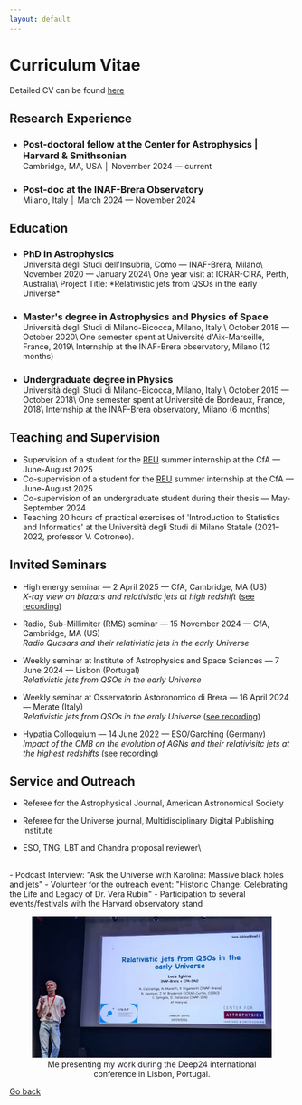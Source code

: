 ```yaml
---
layout: default
---
```


# Curriculum Vitae

Detailed CV can be found [here](docs/CV_Ighina.pdf)

## Research Experience
- <h3 style="margin-bottom: 0;">Post-doctoral fellow at the Center for Astrophysics | Harvard & Smithsonian</h3>
  Cambridge, MA, USA │ November 2024 — current
- <h3 style="margin-bottom: 0;">Post-doc at the INAF-Brera Observatory</h3>
  Milano, Italy │ March 2024 — November 2024

## Education
- <h3 style="margin-bottom: 0;">PhD in Astrophysics</h3>
  Università degli Studi dell'Insubria, Como — INAF-Brera, Milano\
  November 2020 — January 2024\
  One year visit at ICRAR-CIRA, Perth, Australia\
  Project Title: *Relativistic jets from QSOs in the early Universe*

- <h3 style="margin-bottom: 0;">Master's degree in Astrophysics and Physics of Space</h3> 
  Università degli Studi di Milano-Bicocca, Milano, Italy \
  October 2018 — October 2020\
  One semester spent at Université d'Aix-Marseille, France, 2019\
  Internship at the INAF-Brera observatory, Milano (12 months)

- <h3 style="margin-bottom: 0;">Undergraduate degree in Physics</h3>
  Università degli Studi di Milano-Bicocca, Milano, Italy \
  October 2015 — October 2018\
  One semester spent at Université de Bordeaux, France, 2018\
  Internship at the INAF-Brera observatory, Milano (6 months)


<!--  ## First Author Publications

Full list of referred publications can be found **[here](https://ui.adsabs.harvard.edu/public-libraries/1d8_iPsRTDOkwPHmys5B_g)**.
-->

## Teaching and Supervision
- Supervision of a student for the [REU](https://www.cfa.harvard.edu/opportunities/graduate-undergraduate-programs/reu-summer-intern-programstudent) summer internship at the CfA — June-August 2025
- Co-supervision of a student for the [REU](https://www.cfa.harvard.edu/opportunities/graduate-undergraduate-programs/reu-summer-intern-programstudent) summer internship at the CfA — June-August 2025
- Co-supervision of an undergraduate student during their thesis — May-September 2024
- Teaching 20 hours of practical exercises of 'Introduction to Statistics and Informatics' at the Università degli Studi di Milano Statale (2021–
2022, professor V. Cotroneo).

## Invited Seminars

- High energy seminar — 2 April 2025 — CfA, Cambridge, MA (US)\
*X-ray view on blazars and relativistic jets at high redshift*
  ([see recording](https://www.youtube.com/watch?v=rlUYSzSdtwQ))

- Radio, Sub-Millimiter (RMS) seminar — 15 November 2024 — CfA, Cambridge, MA (US)\
  *Radio Quasars and their relativistic jets in the early Universe*

- Weekly seminar at Institute of Astrophysics and Space Sciences — 7 June 2024 — Lisbon (Portugal)\
  *Relativistic jets from QSOs in the early Universe*

- Weekly seminar at Osservatorio Astoronomico di Brera — 16 April 2024 — Merate (Italy) \
  *Relativistic jets from QSOs in the eraly Universe*
  ([see recording](https://drive.google.com/file/d/1OXlkIJecYG4UiS-rz4gBZ3r061ZNtuXI/view))

- Hypatia Colloquium — 14 June 2022 — ESO/Garching (Germany)\
  *Impact of the CMB on the evolution of AGNs and their relativisitc jets at the highest redshifts*
  ([see recording](https://www.youtube.com/watch?v=1Up8CkW6O1k))

## Service and Outreach

- Referee for the Astrophysical Journal, American Astronomical Society

- Referee for the Universe journal, Multidisciplinary Digital Publishing Institute
- ESO, TNG, LBT and Chandra proposal reviewer\
<br/>
- Podcast Interview: "Ask the Universe with Karolina: Massive black holes and jets"
- Volunteer for the outreach event: "Historic Change: Celebrating the Life and Legacy of Dr. Vera Rubin"
- Participation to several events/festivals with the Harvard observatory stand

<figure style="text-align: center;">
<img src="images/Deep24_conf.jpeg" width="512" title="Me presenting at the Deep24 conference in Sintra, Portugal"/>
  <figcaption> 
 Me presenting my work during the Deep24 international conference in Lisbon, Portugal.
 </figcaption>
</figure>

[Go back](./)
